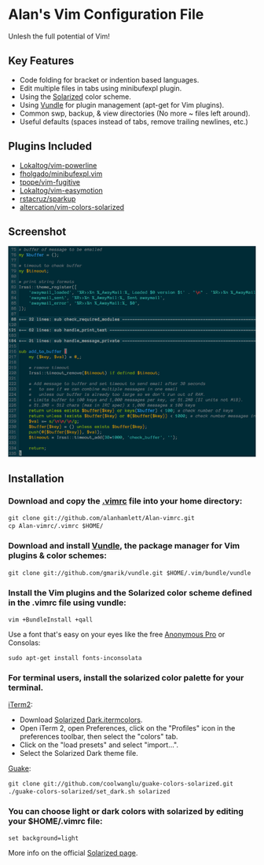 Alan's Vim Configuration File
=============================

Unlesh the full potential of Vim!

Key Features
------------

* Code folding for bracket or indention based languages.
* Edit multiple files in tabs using minibufexpl plugin.
* Using the [Solarized](https://github.com/altercation/solarized#features) color scheme.
* Using [Vundle](https://github.com/gmarik/vundle#about) for plugin management (apt-get for Vim plugins).
* Common swp, backup, & view directories (No more ~ files left around).
* Useful defaults (spaces instead of tabs, remove trailing newlines, etc.)

Plugins Included
----------------

* [Lokaltog/vim-powerline](https://github.com/Lokaltog/vim-powerline#screenshots)
* [fholgado/minibufexpl.vim](https://github.com/fholgado/minibufexpl.vim#features-overview)
* [tpope/vim-fugitive](https://github.com/tpope/vim-fugitive#fugitivevim)
* [Lokaltog/vim-easymotion](https://github.com/Lokaltog/vim-easymotion#introduction)
* [rstacruz/sparkup](https://github.com/rstacruz/sparkup#sparkup)
* [altercation/vim-colors-solarized](https://github.com/altercation/vim-colors-solarized)

Screenshot
----------

![screenshot1](https://github.com/alanhamlett/Alan-vimrc/raw/master/images/screenshot1.png)

Installation
------------

### Download and copy the [.vimrc](https://github.com/alanhamlett/Alan-vimrc/raw/master/.vimrc) file into your home directory:

    git clone git://github.com/alanhamlett/Alan-vimrc.git
    cp Alan-vimrc/.vimrc $HOME/

### Download and install [Vundle](https://github.com/gmarik/vundle#about), the package manager for Vim plugins & color schemes:

    git clone git://github.com/gmarik/vundle.git $HOME/.vim/bundle/vundle

### Install the Vim plugins and the Solarized color scheme defined in the .vimrc file using vundle:

    vim +BundleInstall +qall

Use a font that's easy on your eyes like the free [Anonymous Pro](http://www.ms-studio.com/FontSales/anonymouspro.html) or Consolas:

    sudo apt-get install fonts-inconsolata

### For terminal users, install the solarized color palette for your terminal.

[iTerm2](https://github.com/altercation/solarized/tree/master/iterm2-colors-solarized):

* Download [Solarized Dark.itermcolors](https://github.com/altercation/solarized/raw/master/iterm2-colors-solarized/Solarized%20Dark.itermcolors).
* Open iTerm 2, open Preferences, click on the "Profiles" icon in the preferences toolbar, then select the "colors" tab.
* Click on the "load presets" and select "import...".
* Select the Solarized Dark theme file.

[Guake](https://github.com/coolwanglu/guake-colors-solarized):

    git clone git://github.com/coolwanglu/guake-colors-solarized.git
    ./guake-colors-solarized/set_dark.sh solarized

### You can choose light or dark colors with solarized by editing your $HOME/.vimrc file:

    set background=light

More info on the official [Solarized page](https://github.com/altercation/solarized#features).
